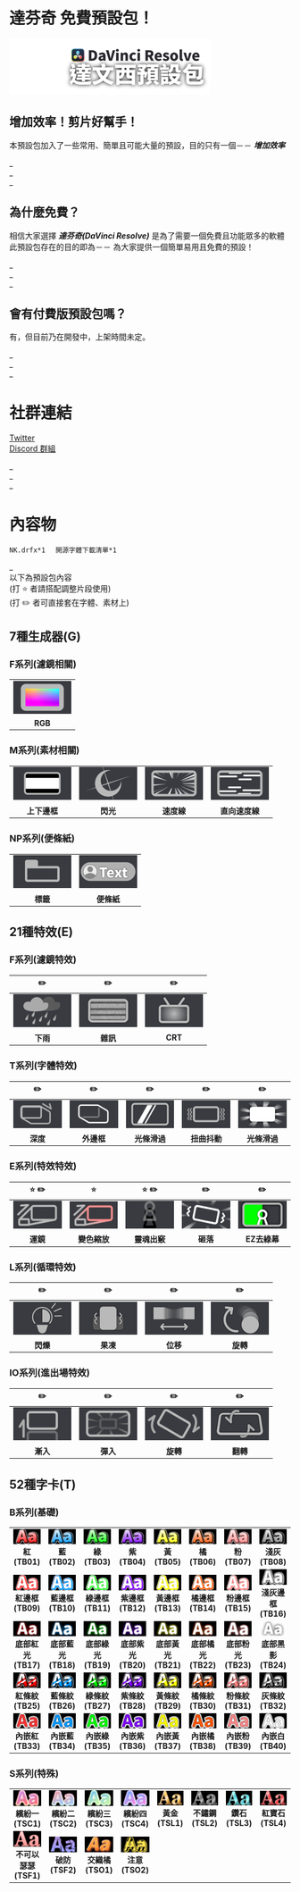 # 達芬奇 免費預設包！
![](https://github.com/Naikagvtfe/DaVinci-Resolve-NK-Default-package/blob/main/image/drfxtitlelogo.png)

## 增加效率！剪片好幫手！
  本預設包加入了一些常用、簡單且可能大量的預設，目的只有一個－－ **_增加效率_**

_  
_  
_  
## 為什麼免費？
  相信大家選擇 **_達芬奇(DaVinci Resolve)_** 是為了需要一個免費且功能眾多的軟體  
  此預設包存在的目的即為－－ 為大家提供一個簡單易用且免費的預設！

_  
_  
_  
## 會有付費版預設包嗎？
  有，但目前乃在開發中，上架時間未定。

_  
_  
_  
# 社群連結
[Twitter](https://x.com/Naika_Gvtfe)  
[Discord 群組](https://discord.gg/mZhC2ECgDc)

_  
_  
_  
# 內容物
`NK.drfx*1  `
`開源字體下載清單*1  `

_  
以下為預設包內容  
(打 :star: 者請搭配調整片段使用)  
(打 :pencil2: 者可直接套在字體、素材上)  

## 7種生成器(G)
### F系列(濾鏡相關)
| |
|:-------------------------:|
| ![](https://github.com/Naikagvtfe/DaVinci-Resolve-NK-Default-package/blob/main/image/DP_image/GF1.png) | 
| **RGB** |

### M系列(素材相關)
| | | | |
|:-------------------------:|:-------------------------:|:-------------------------:|:-------------------------:|
| ![](https://github.com/Naikagvtfe/DaVinci-Resolve-NK-Default-package/blob/main/image/DP_image/GM1.png) | ![](https://github.com/Naikagvtfe/DaVinci-Resolve-NK-Default-package/blob/main/image/DP_image/GM2.png) | ![](https://github.com/Naikagvtfe/DaVinci-Resolve-NK-Default-package/blob/main/image/DP_image/GM3.png) | ![](https://github.com/Naikagvtfe/DaVinci-Resolve-NK-Default-package/blob/main/image/DP_image/GM4.png) |
| **上下邊框** | **閃光** | **速度線** | **直向速度線** |

### NP系列(便條紙)
| | |
|:-------------------------:|:-------------------------:|
| ![](https://github.com/Naikagvtfe/DaVinci-Resolve-NK-Default-package/blob/main/image/DP_image/NP1.png) | ![](https://github.com/Naikagvtfe/DaVinci-Resolve-NK-Default-package/blob/main/image/DP_image/NP2.png) |
| **標籤** | **便條紙** |

## 21種特效(E)
### F系列(濾鏡特效)
| :pencil2: | :pencil2: | :pencil2: |
|:-------------------------:|:-------------------------:|:-------------------------:|
| ![](https://github.com/Naikagvtfe/DaVinci-Resolve-NK-Default-package/blob/main/image/DP_image/EF1.png) | ![](https://github.com/Naikagvtfe/DaVinci-Resolve-NK-Default-package/blob/main/image/DP_image/EF2.png) | ![](https://github.com/Naikagvtfe/DaVinci-Resolve-NK-Default-package/blob/main/image/DP_image/EF3.png) | 
| **下雨** | **雜訊** | **CRT** |

### T系列(字體特效)
| :pencil2: | :pencil2: | :pencil2: | :pencil2: | :pencil2: |
|:-------------------------:|:-------------------------:|:-------------------------:|:-------------------------:|:-------------------------:|
| ![](https://github.com/Naikagvtfe/DaVinci-Resolve-NK-Default-package/blob/main/image/DP_image/ET1.png) | ![](https://github.com/Naikagvtfe/DaVinci-Resolve-NK-Default-package/blob/main/image/DP_image/ET2.png) | ![](https://github.com/Naikagvtfe/DaVinci-Resolve-NK-Default-package/blob/main/image/DP_image/ET3.png) | ![](https://github.com/Naikagvtfe/DaVinci-Resolve-NK-Default-package/blob/main/image/DP_image/ET4.png) | ![](https://github.com/Naikagvtfe/DaVinci-Resolve-NK-Default-package/blob/main/image/DP_image/ET5.png) |
| **深度** | **外邊框** | **光條滑過** | **扭曲抖動** | **光條滑過** |

### E系列(特效特效)
| :star: :pencil2: | :star: | :star: :pencil2: | :pencil2: | :pencil2: |
|:-------------------------:|:-------------------------:|:-------------------------:|:-------------------------:|:-------------------------:|
| ![](https://github.com/Naikagvtfe/DaVinci-Resolve-NK-Default-package/blob/main/image/DP_image/E1.png) | ![](https://github.com/Naikagvtfe/DaVinci-Resolve-NK-Default-package/blob/main/image/DP_image/E2.png) | ![](https://github.com/Naikagvtfe/DaVinci-Resolve-NK-Default-package/blob/main/image/DP_image/E3.png) | ![](https://github.com/Naikagvtfe/DaVinci-Resolve-NK-Default-package/blob/main/image/DP_image/E4.png) | ![](https://github.com/Naikagvtfe/DaVinci-Resolve-NK-Default-package/blob/main/image/DP_image/E5.png) |
| **運鏡** | **變色縮放** | **靈魂出竅** | **砸落** | **EZ去綠幕** |  
  

### L系列(循環特效)
| :pencil2: | :pencil2: | :pencil2: | :pencil2: |
|:-------------------------:|:-------------------------:|:-------------------------:|:-------------------------:|
| ![](https://github.com/Naikagvtfe/DaVinci-Resolve-NK-Default-package/blob/main/image/DP_image/LE1.png) | ![](https://github.com/Naikagvtfe/DaVinci-Resolve-NK-Default-package/blob/main/image/DP_image/LE2.png) | ![](https://github.com/Naikagvtfe/DaVinci-Resolve-NK-Default-package/blob/main/image/DP_image/LE3.png) | ![](https://github.com/Naikagvtfe/DaVinci-Resolve-NK-Default-package/blob/main/image/DP_image/LE4.png) |
| **閃爍** | **果凍** | **位移** | **旋轉** |

### IO系列(進出場特效)
| :pencil2: | :pencil2: | :pencil2: | :pencil2: |
|:-------------------------:|:-------------------------:|:-------------------------:|:-------------------------:|
| ![](https://github.com/Naikagvtfe/DaVinci-Resolve-NK-Default-package/blob/main/image/DP_image/IO1.png) | ![](https://github.com/Naikagvtfe/DaVinci-Resolve-NK-Default-package/blob/main/image/DP_image/IO2.png) | ![](https://github.com/Naikagvtfe/DaVinci-Resolve-NK-Default-package/blob/main/image/DP_image/IO3.png) | ![](https://github.com/Naikagvtfe/DaVinci-Resolve-NK-Default-package/blob/main/image/DP_image/IO4.png) |
| **漸入** | **彈入** | **旋轉** | **翻轉** |

## 52種字卡(T)
### B系列(基礎)
| | | | | | | | |
|:-------------------------:|:-------------------------:|:-------------------------:|:-------------------------:|:-------------------------:|:-------------------------:|:-------------------------:|:-------------------------:|
| ![](https://github.com/Naikagvtfe/DaVinci-Resolve-NK-Default-package/blob/main/image/DP_image/TB01.png)  **紅(TB01)** | ![](https://github.com/Naikagvtfe/DaVinci-Resolve-NK-Default-package/blob/main/image/DP_image/TB02.png)  **藍(TB02)** | ![](https://github.com/Naikagvtfe/DaVinci-Resolve-NK-Default-package/blob/main/image/DP_image/TB03.png)  **綠(TB03)** | ![](https://github.com/Naikagvtfe/DaVinci-Resolve-NK-Default-package/blob/main/image/DP_image/TB04.png)  **紫(TB04)** | ![](https://github.com/Naikagvtfe/DaVinci-Resolve-NK-Default-package/blob/main/image/DP_image/TB05.png)  **黃(TB05)** | ![](https://github.com/Naikagvtfe/DaVinci-Resolve-NK-Default-package/blob/main/image/DP_image/TB06.png)  **橘(TB06)** | ![](https://github.com/Naikagvtfe/DaVinci-Resolve-NK-Default-package/blob/main/image/DP_image/TB07.png)  **粉(TB07)** | ![](https://github.com/Naikagvtfe/DaVinci-Resolve-NK-Default-package/blob/main/image/DP_image/TB08.png) **淺灰(TB08)** |
| ![](https://github.com/Naikagvtfe/DaVinci-Resolve-NK-Default-package/blob/main/image/DP_image/TB09.png)   **紅邊框(TB09)** | ![](https://github.com/Naikagvtfe/DaVinci-Resolve-NK-Default-package/blob/main/image/DP_image/TB10.png)  **藍邊框(TB10)** | ![](https://github.com/Naikagvtfe/DaVinci-Resolve-NK-Default-package/blob/main/image/DP_image/TB11.png)  **綠邊框(TB11)** | ![](https://github.com/Naikagvtfe/DaVinci-Resolve-NK-Default-package/blob/main/image/DP_image/TB12.png)  **紫邊框(TB12)** | ![](https://github.com/Naikagvtfe/DaVinci-Resolve-NK-Default-package/blob/main/image/DP_image/TB13.png)  **黃邊框(TB13)** | ![](https://github.com/Naikagvtfe/DaVinci-Resolve-NK-Default-package/blob/main/image/DP_image/TB14.png)  **橘邊框(TB14)** | ![](https://github.com/Naikagvtfe/DaVinci-Resolve-NK-Default-package/blob/main/image/DP_image/TB15.png)  **粉邊框(TB15)** | ![](https://github.com/Naikagvtfe/DaVinci-Resolve-NK-Default-package/blob/main/image/DP_image/TB16.png)  **淺灰邊框(TB16)** |
| ![](https://github.com/Naikagvtfe/DaVinci-Resolve-NK-Default-package/blob/main/image/DP_image/TB17.png)  **底部紅光(TB17)** | ![](https://github.com/Naikagvtfe/DaVinci-Resolve-NK-Default-package/blob/main/image/DP_image/TB18.png)  **底部藍光(TB18)** | ![](https://github.com/Naikagvtfe/DaVinci-Resolve-NK-Default-package/blob/main/image/DP_image/TB19.png)  **底部綠光(TB19)** | ![](https://github.com/Naikagvtfe/DaVinci-Resolve-NK-Default-package/blob/main/image/DP_image/TB20.png)  **底部紫光(TB20)** | ![](https://github.com/Naikagvtfe/DaVinci-Resolve-NK-Default-package/blob/main/image/DP_image/TB21.png)  **底部黃光(TB21)** | ![](https://github.com/Naikagvtfe/DaVinci-Resolve-NK-Default-package/blob/main/image/DP_image/TB22.png)  **底部橘光(TB22)** | ![](https://github.com/Naikagvtfe/DaVinci-Resolve-NK-Default-package/blob/main/image/DP_image/TB23.png)  **底部粉光(TB23)** | ![](https://github.com/Naikagvtfe/DaVinci-Resolve-NK-Default-package/blob/main/image/DP_image/TB24.png)  **底部黑影(TB24)** |
| ![](https://github.com/Naikagvtfe/DaVinci-Resolve-NK-Default-package/blob/main/image/DP_image/TB25.png)  **紅條紋(TB25)** | ![](https://github.com/Naikagvtfe/DaVinci-Resolve-NK-Default-package/blob/main/image/DP_image/TB26.png)  **藍條紋(TB26)** | ![](https://github.com/Naikagvtfe/DaVinci-Resolve-NK-Default-package/blob/main/image/DP_image/TB27.png)  **綠條紋(TB27)** | ![](https://github.com/Naikagvtfe/DaVinci-Resolve-NK-Default-package/blob/main/image/DP_image/TB28.png)  **紫條紋(TB28)** | ![](https://github.com/Naikagvtfe/DaVinci-Resolve-NK-Default-package/blob/main/image/DP_image/TB29.png)  **黃條紋(TB29)** | ![](https://github.com/Naikagvtfe/DaVinci-Resolve-NK-Default-package/blob/main/image/DP_image/TB30.png)  **橘條紋(TB30)** | ![](https://github.com/Naikagvtfe/DaVinci-Resolve-NK-Default-package/blob/main/image/DP_image/TB31.png)  **粉條紋(TB31)** | ![](https://github.com/Naikagvtfe/DaVinci-Resolve-NK-Default-package/blob/main/image/DP_image/TB32.png)  **灰條紋(TB32)** |
| ![](https://github.com/Naikagvtfe/DaVinci-Resolve-NK-Default-package/blob/main/image/DP_image/TB33.png)  **內嵌紅(TB33)** | ![](https://github.com/Naikagvtfe/DaVinci-Resolve-NK-Default-package/blob/main/image/DP_image/TB34.png)  **內嵌藍(TB34)** | ![](https://github.com/Naikagvtfe/DaVinci-Resolve-NK-Default-package/blob/main/image/DP_image/TB35.png)  **內嵌綠(TB35)** | ![](https://github.com/Naikagvtfe/DaVinci-Resolve-NK-Default-package/blob/main/image/DP_image/TB36.png)  **內嵌紫(TB36)** | ![](https://github.com/Naikagvtfe/DaVinci-Resolve-NK-Default-package/blob/main/image/DP_image/TB37.png)  **內嵌黃(TB37)** | ![](https://github.com/Naikagvtfe/DaVinci-Resolve-NK-Default-package/blob/main/image/DP_image/TB38.png)  **內嵌橘(TB38)** | ![](https://github.com/Naikagvtfe/DaVinci-Resolve-NK-Default-package/blob/main/image/DP_image/TB39.png)  **內嵌粉(TB39)** | ![](https://github.com/Naikagvtfe/DaVinci-Resolve-NK-Default-package/blob/main/image/DP_image/TB40.png)  **內嵌白(TB40)** |


### S系列(特殊) 
| | | | | | | | |
|:-------------------------:|:-------------------------:|:-------------------------:|:-------------------------:|:-------------------------:|:-------------------------:|:-------------------------:|:-------------------------:|
| ![](https://github.com/Naikagvtfe/DaVinci-Resolve-NK-Default-package/blob/main/image/DP_image/TSC1.png)  **繽紛一(TSC1)** | ![](https://github.com/Naikagvtfe/DaVinci-Resolve-NK-Default-package/blob/main/image/DP_image/TSC2.png)  **繽紛二(TSC2)** | ![](https://github.com/Naikagvtfe/DaVinci-Resolve-NK-Default-package/blob/main/image/DP_image/TSC3.png)  **繽紛三(TSC3)** | ![](https://github.com/Naikagvtfe/DaVinci-Resolve-NK-Default-package/blob/main/image/DP_image/TSC4.png)  **繽紛四(TSC4)** | ![](https://github.com/Naikagvtfe/DaVinci-Resolve-NK-Default-package/blob/main/image/DP_image/TSL1.png)  **黃金(TSL1)**  | ![](https://github.com/Naikagvtfe/DaVinci-Resolve-NK-Default-package/blob/main/image/DP_image/TSL2.png)  **不鏽鋼(TSL2)** | ![](https://github.com/Naikagvtfe/DaVinci-Resolve-NK-Default-package/blob/main/image/DP_image/TSL3.png)  **鑽石(TSL3)** | ![](https://github.com/Naikagvtfe/DaVinci-Resolve-NK-Default-package/blob/main/image/DP_image/TSL4.png) **紅寶石(TSL4)** |
| ![](https://github.com/Naikagvtfe/DaVinci-Resolve-NK-Default-package/blob/main/image/DP_image/TSF1.png)  **不可以瑟瑟(TSF1)** | ![](https://github.com/Naikagvtfe/DaVinci-Resolve-NK-Default-package/blob/main/image/DP_image/TSF2.png)  **破防(TSF2)** | ![](https://github.com/Naikagvtfe/DaVinci-Resolve-NK-Default-package/blob/main/image/DP_image/TSO1.png)  **交織橘(TSO1)** | ![](https://github.com/Naikagvtfe/DaVinci-Resolve-NK-Default-package/blob/main/image/DP_image/TSO2.png)  **注意(TSO2)** |
